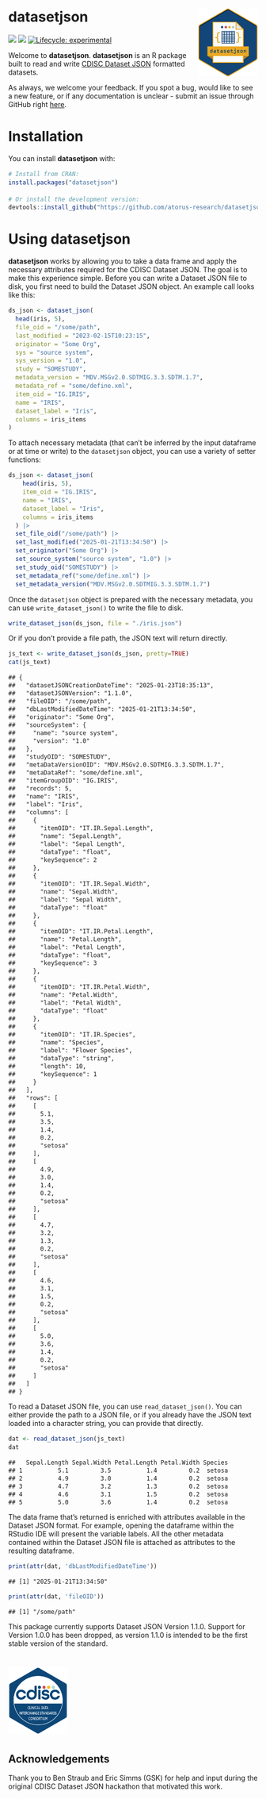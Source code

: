 
# **datasetjson** <img src="man/figures/logo.svg" align="right" alt="" width="120" />

<!-- badges: start -->

[<img src="https://img.shields.io/codecov/c/github/atorus-research/datasetjson">](https://app.codecov.io/gh/atorus-research/datasetjson)
[<img src="https://img.shields.io/badge/License-APACHE2-blue.svg">](https://github.com/atorus-research/datasetjson/blob/main/LICENSE.md)
[![Lifecycle:
experimental](https://img.shields.io/badge/lifecycle-experimental-orange.svg)](https://lifecycle.r-lib.org/articles/stages.html#experimental)
<!-- badges: end -->

Welcome to **datasetjson**. **datasetjson** is an R package built to
read and write [CDISC Dataset JSON](https://www.cdisc.org/dataset-json)
formatted datasets.

As always, we welcome your feedback. If you spot a bug, would like to
see a new feature, or if any documentation is unclear - submit an issue
through GitHub right
[here](https://github.com/atorus-research/datasetjson/issues).

# Installation

You can install **datasetjson** with:

``` r
# Install from CRAN:
install.packages("datasetjson")

# Or install the development version:
devtools::install_github("https://github.com/atorus-research/datasetjson.git", ref="dev")
```

# Using **datasetjson**

**datasetjson** works by allowing you to take a data frame and apply the
necessary attributes required for the CDISC Dataset JSON. The goal is to
make this experience simple. Before you can write a Dataset JSON file to
disk, you first need to build the Dataset JSON object. An example call
looks like this:

``` r
ds_json <- dataset_json(
  head(iris, 5),
  file_oid = "/some/path",
  last_modified = "2023-02-15T10:23:15",
  originator = "Some Org",
  sys = "source system",
  sys_version = "1.0",
  study = "SOMESTUDY",
  metadata_version = "MDV.MSGv2.0.SDTMIG.3.3.SDTM.1.7",
  metadata_ref = "some/define.xml",
  item_oid = "IG.IRIS",
  name = "IRIS",
  dataset_label = "Iris",
  columns = iris_items
)
```

To attach necessary metadata (that can’t be inferred by the input
dataframe or at time or write) to the `datasetjson` object, you can use
a variety of setter functions:

``` r
ds_json <- dataset_json(
    head(iris, 5),
    item_oid = "IG.IRIS",
    name = "IRIS",
    dataset_label = "Iris",
    columns = iris_items
  ) |>
  set_file_oid("/some/path") |>
  set_last_modified("2025-01-21T13:34:50") |>
  set_originator("Some Org") |>
  set_source_system("source system", "1.0") |>
  set_study_oid("SOMESTUDY") |>
  set_metadata_ref("some/define.xml") |>
  set_metadata_version("MDV.MSGv2.0.SDTMIG.3.3.SDTM.1.7")
```

Once the `datasetjson` object is prepared with the necessary metadata,
you can use `write_dataset_json()` to write the file to disk.

``` r
write_dataset_json(ds_json, file = "./iris.json")
```

Or if you don’t provide a file path, the JSON text will return directly.

``` r
js_text <- write_dataset_json(ds_json, pretty=TRUE)
cat(js_text)
```

    ## {
    ##   "datasetJSONCreationDateTime": "2025-01-23T18:35:13",
    ##   "datasetJSONVersion": "1.1.0",
    ##   "fileOID": "/some/path",
    ##   "dbLastModifiedDateTime": "2025-01-21T13:34:50",
    ##   "originator": "Some Org",
    ##   "sourceSystem": {
    ##     "name": "source system",
    ##     "version": "1.0"
    ##   },
    ##   "studyOID": "SOMESTUDY",
    ##   "metaDataVersionOID": "MDV.MSGv2.0.SDTMIG.3.3.SDTM.1.7",
    ##   "metaDataRef": "some/define.xml",
    ##   "itemGroupOID": "IG.IRIS",
    ##   "records": 5,
    ##   "name": "IRIS",
    ##   "label": "Iris",
    ##   "columns": [
    ##     {
    ##       "itemOID": "IT.IR.Sepal.Length",
    ##       "name": "Sepal.Length",
    ##       "label": "Sepal Length",
    ##       "dataType": "float",
    ##       "keySequence": 2
    ##     },
    ##     {
    ##       "itemOID": "IT.IR.Sepal.Width",
    ##       "name": "Sepal.Width",
    ##       "label": "Sepal Width",
    ##       "dataType": "float"
    ##     },
    ##     {
    ##       "itemOID": "IT.IR.Petal.Length",
    ##       "name": "Petal.Length",
    ##       "label": "Petal Length",
    ##       "dataType": "float",
    ##       "keySequence": 3
    ##     },
    ##     {
    ##       "itemOID": "IT.IR.Petal.Width",
    ##       "name": "Petal.Width",
    ##       "label": "Petal Width",
    ##       "dataType": "float"
    ##     },
    ##     {
    ##       "itemOID": "IT.IR.Species",
    ##       "name": "Species",
    ##       "label": "Flower Species",
    ##       "dataType": "string",
    ##       "length": 10,
    ##       "keySequence": 1
    ##     }
    ##   ],
    ##   "rows": [
    ##     [
    ##       5.1,
    ##       3.5,
    ##       1.4,
    ##       0.2,
    ##       "setosa"
    ##     ],
    ##     [
    ##       4.9,
    ##       3.0,
    ##       1.4,
    ##       0.2,
    ##       "setosa"
    ##     ],
    ##     [
    ##       4.7,
    ##       3.2,
    ##       1.3,
    ##       0.2,
    ##       "setosa"
    ##     ],
    ##     [
    ##       4.6,
    ##       3.1,
    ##       1.5,
    ##       0.2,
    ##       "setosa"
    ##     ],
    ##     [
    ##       5.0,
    ##       3.6,
    ##       1.4,
    ##       0.2,
    ##       "setosa"
    ##     ]
    ##   ]
    ## }

To read a Dataset JSON file, you can use `read_dataset_json()`. You can
either provide the path to a JSON file, or if you already have the JSON
text loaded into a character string, you can provide that directly.

``` r
dat <- read_dataset_json(js_text)
dat
```

    ##   Sepal.Length Sepal.Width Petal.Length Petal.Width Species
    ## 1          5.1         3.5          1.4         0.2  setosa
    ## 2          4.9         3.0          1.4         0.2  setosa
    ## 3          4.7         3.2          1.3         0.2  setosa
    ## 4          4.6         3.1          1.5         0.2  setosa
    ## 5          5.0         3.6          1.4         0.2  setosa

The data frame that’s returned is enriched with attributes available in
the Dataset JSON format. For example, opening the dataframe within the
RStudio IDE will present the variable labels. All the other metadata
contained within the Dataset JSON file is attached as attributes to the
resulting dataframe.

``` r
print(attr(dat, 'dbLastModifiedDateTime'))
```

    ## [1] "2025-01-21T13:34:50"

``` r
print(attr(dat, 'fileOID'))
```

    ## [1] "/some/path"

This package currently supports Dataset JSON Version 1.1.0. Support for
Version 1.0.0 has been dropped, as version 1.1.0 is intended to be the
first stable version of the standard.

# [<img src="man/figures/cdisc.png" alt="" width="120" />](https://www.cdisc.org/)

## Acknowledgements

Thank you to Ben Straub and Eric Simms (GSK) for help and input during
the original CDISC Dataset JSON hackathon that motivated this work.
